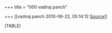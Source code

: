 +++
title = "000 vadiraj panch"

+++
[[vadiraj panch	2010-06-22, 05:14:12 [Source](https://groups.google.com/g/bvparishat/c/M4Cxg5bGa_Y)]]



[TABLE]

  

